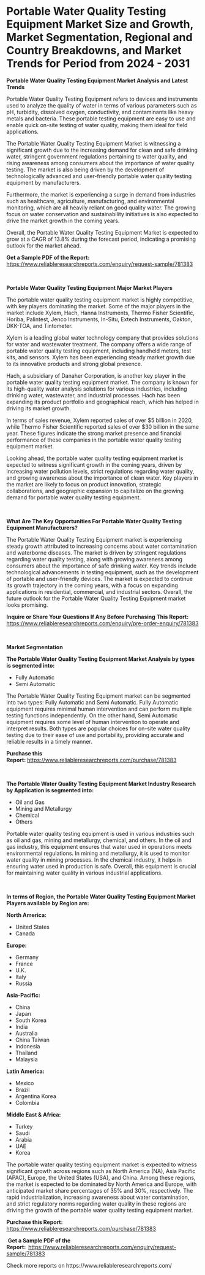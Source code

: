 <p><h1>Portable Water Quality Testing Equipment Market Size and Growth, Market Segmentation, Regional and Country Breakdowns, and Market Trends for Period from 2024 -  2031</h1></p><p><strong>Portable Water Quality Testing Equipment Market Analysis and Latest Trends</strong></p>
<p><p>Portable Water Quality Testing Equipment refers to devices and instruments used to analyze the quality of water in terms of various parameters such as pH, turbidity, dissolved oxygen, conductivity, and contaminants like heavy metals and bacteria. These portable testing equipment are easy to use and enable quick on-site testing of water quality, making them ideal for field applications.</p><p>The Portable Water Quality Testing Equipment Market is witnessing a significant growth due to the increasing demand for clean and safe drinking water, stringent government regulations pertaining to water quality, and rising awareness among consumers about the importance of water quality testing. The market is also being driven by the development of technologically advanced and user-friendly portable water quality testing equipment by manufacturers.</p><p>Furthermore, the market is experiencing a surge in demand from industries such as healthcare, agriculture, manufacturing, and environmental monitoring, which are all heavily reliant on good quality water. The growing focus on water conservation and sustainability initiatives is also expected to drive the market growth in the coming years.</p><p>Overall, the Portable Water Quality Testing Equipment Market is expected to grow at a CAGR of 13.8% during the forecast period, indicating a promising outlook for the market ahead.</p></p>
<p><strong>Get a Sample PDF of the Report:&nbsp;</strong> <a href="https://www.reliableresearchreports.com/enquiry/request-sample/781383">https://www.reliableresearchreports.com/enquiry/request-sample/781383</a></p>
<p>&nbsp;</p>
<p><strong>Portable Water Quality Testing Equipment Major Market Players</strong></p>
<p><p>The portable water quality testing equipment market is highly competitive, with key players dominating the market. Some of the major players in the market include Xylem, Hach, Hanna Instruments, Thermo Fisher Scientific, Horiba, Palintest, Jenco Instruments, In-Situ, Extech Instruments, Oakton, DKK-TOA, and Tintometer.</p><p>Xylem is a leading global water technology company that provides solutions for water and wastewater treatment. The company offers a wide range of portable water quality testing equipment, including handheld meters, test kits, and sensors. Xylem has been experiencing steady market growth due to its innovative products and strong global presence.</p><p>Hach, a subsidiary of Danaher Corporation, is another key player in the portable water quality testing equipment market. The company is known for its high-quality water analysis solutions for various industries, including drinking water, wastewater, and industrial processes. Hach has been expanding its product portfolio and geographical reach, which has helped in driving its market growth.</p><p>In terms of sales revenue, Xylem reported sales of over $5 billion in 2020, while Thermo Fisher Scientific reported sales of over $30 billion in the same year. These figures indicate the strong market presence and financial performance of these companies in the portable water quality testing equipment market.</p><p>Looking ahead, the portable water quality testing equipment market is expected to witness significant growth in the coming years, driven by increasing water pollution levels, strict regulations regarding water quality, and growing awareness about the importance of clean water. Key players in the market are likely to focus on product innovation, strategic collaborations, and geographic expansion to capitalize on the growing demand for portable water quality testing equipment.</p></p>
<p>&nbsp;</p>
<p><strong>What Are The Key Opportunities For Portable Water Quality Testing Equipment Manufacturers?</strong></p>
<p><p>The Portable Water Quality Testing Equipment market is experiencing steady growth attributed to increasing concerns about water contamination and waterborne diseases. The market is driven by stringent regulations regarding water quality testing, along with growing awareness among consumers about the importance of safe drinking water. Key trends include technological advancements in testing equipment, such as the development of portable and user-friendly devices. The market is expected to continue its growth trajectory in the coming years, with a focus on expanding applications in residential, commercial, and industrial sectors. Overall, the future outlook for the Portable Water Quality Testing Equipment market looks promising.</p></p>
<p><strong>Inquire or Share Your Questions If Any Before Purchasing This Report:</strong> <a href="https://www.reliableresearchreports.com/enquiry/pre-order-enquiry/781383">https://www.reliableresearchreports.com/enquiry/pre-order-enquiry/781383</a></p>
<p>&nbsp;</p>
<p><strong>Market Segmentation</strong></p>
<p><strong>The Portable Water Quality Testing Equipment Market Analysis by types is segmented into:</strong></p>
<p><ul><li>Fully Automatic</li><li>Semi Automatic</li></ul></p>
<p><p>The Portable Water Quality Testing Equipment market can be segmented into two types: Fully Automatic and Semi Automatic. Fully Automatic equipment requires minimal human intervention and can perform multiple testing functions independently. On the other hand, Semi Automatic equipment requires some level of human intervention to operate and interpret results. Both types are popular choices for on-site water quality testing due to their ease of use and portability, providing accurate and reliable results in a timely manner.</p></p>
<p><strong>Purchase this Report:&nbsp;</strong><a href="https://www.reliableresearchreports.com/purchase/781383">https://www.reliableresearchreports.com/purchase/781383</a></p>
<p>&nbsp;</p>
<p><strong>The Portable Water Quality Testing Equipment Market Industry Research by Application is segmented into:</strong></p>
<p><ul><li>Oil and Gas</li><li>Mining and Metallurgy</li><li>Chemical</li><li>Others</li></ul></p>
<p><p>Portable water quality testing equipment is used in various industries such as oil and gas, mining and metallurgy, chemical, and others. In the oil and gas industry, this equipment ensures that water used in operations meets environmental regulations. In mining and metallurgy, it is used to monitor water quality in mining processes. In the chemical industry, it helps in ensuring water used in production is safe. Overall, this equipment is crucial for maintaining water quality in various industrial applications.</p></p>
<p>&nbsp;</p>
<p><strong>In terms of Region, the Portable Water Quality Testing Equipment Market Players available by Region are:</strong></p>
<p>
    <p> <strong> North America: </strong>
        <ul>
            <li>United States</li>
            <li>Canada</li>
        </ul>
        </p> 
    <p> <strong> Europe: </strong>
        <ul>
            <li>Germany</li>
            <li>France</li>
            <li>U.K.</li>
            <li>Italy</li>
            <li>Russia</li>
        </ul>
        </p> 
    <p> <strong> Asia-Pacific: </strong>
        <ul>
            <li>China</li>
            <li>Japan</li>
            <li>South Korea</li>
            <li>India</li>
            <li>Australia</li>
            <li>China Taiwan</li>
            <li>Indonesia</li>
            <li>Thailand</li>
            <li>Malaysia</li>
        </ul>
        </p> 
    <p> <strong> Latin America: </strong>
        <ul>
            <li>Mexico</li>
            <li>Brazil</li>
            <li>Argentina Korea</li>
            <li>Colombia</li>
        </ul>
        </p> 
    <p> <strong> Middle East & Africa: </strong>
        <ul>
            <li>Turkey</li>
            <li>Saudi</li>
            <li>Arabia</li>
            <li>UAE</li>
            <li>Korea</li>
        </ul>
    </p>
    </p>
<p><p>The portable water quality testing equipment market is expected to witness significant growth across regions such as North America (NA), Asia Pacific (APAC), Europe, the United States (USA), and China. Among these regions, the market is expected to be dominated by North America and Europe, with anticipated market share percentages of 35% and 30%, respectively. The rapid industrialization, increasing awareness about water contamination, and strict regulatory norms regarding water quality in these regions are driving the growth of the portable water quality testing equipment market.</p></p>
<p><strong>Purchase this Report: </strong><a href="https://www.reliableresearchreports.com/purchase/781383">https://www.reliableresearchreports.com/purchase/781383</a></p>
<p>&nbsp;<strong>Get a Sample PDF of the Report:&nbsp;&nbsp;</strong><a href="https://www.reliableresearchreports.com/enquiry/request-sample/781383">https://www.reliableresearchreports.com/enquiry/request-sample/781383</a></p>
<p><strong></strong></p>
<p>Check more reports on https://www.reliableresearchreports.com/</p>
